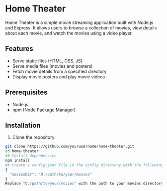 # Home Theater

Home Theater is a simple movie streaming application built with Node.js and Express. It allows users to browse a collection of movies, view details about each movie, and watch the movies using a video player.

## Features

- Serve static files (HTML, CSS, JS)
- Serve media files (movies and posters)
- Fetch movie details from a specified directory
- Display movie posters and play movie videos

## Prerequisites

- Node.js
- npm (Node Package Manager)

## Installation

1. Clone the repository:

```bash
git clone https://github.com/yourusername/home-theater.git
cd home-theater
## Install dependencies
npm install
## Create a config.json file in the config directory with the following structure:
{
  "moviesDir": "D:/path/to/your/movies"
}
Replace "D:/path/to/your/movies" with the path to your movies directory.